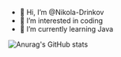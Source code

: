 - 👋 Hi, I’m @Nikola-Drinkov
- 👀 I’m interested in coding
- 🌱 I’m currently learning Java

![Anurag's GitHub stats](https://github-readme-stats.vercel.app/api?username=Nikola-Drinkov&show_icons=true&theme=synthwave)
<!---
Nikola-Drinkov/Nikola-Drinkov is a ✨ special ✨ repository because its `README.md` (this file) appears on your GitHub profile.
You can click the Preview link to take a look at your changes.
--->
